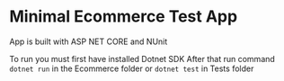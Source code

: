 # Minimal Ecommerce Test App

 App is built with ASP NET CORE and NUnit

To run you must first have installed Dotnet SDK
  After that run command `dotnet run` in the Ecommerce folder
  or `dotnet test` in Tests folder
